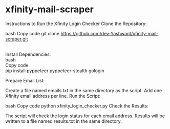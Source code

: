 # xfinity-mail-scraper

Instructions to Run the Xfinity Login Checker
Clone the Repository:

bash
Copy code
git clone https://github.com/dev-Yashwant/xfinity-mail-scraper.git

<br>
Install Dependencies:
<br>
bash
<br>
Copy code
<br>
pip install pyppeteer pyppeteer-stealth gologin

Prepare Email List:

Create a file named emails.txt in the same directory as the script.
Add one Xfinity email address per line.
Run the Script:

bash
Copy code
python xfinity_login_checker.py
Check the Results:

The script will check the login status for each email address.
Results will be written to a file named results.txt in the same directory.

